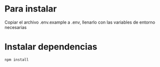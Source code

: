 # Para instalar
Copiar el archivo .env.example a .env, llenarlo con las variables de entorno necesarias
# Instalar dependencias

    npm install
